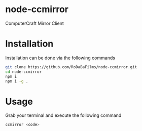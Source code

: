 # node-ccmirror
ComputerCraft Mirror Client

# Installation
Installation can be done via the following commands
```sh
git clone https://github.com/RoDaBaFilms/node-ccmirror.git
cd node-ccmirror
npm i
npm i -g .
```

# Usage
Grab your terminal and execute the following command
```sh
ccmirror <code>
```
